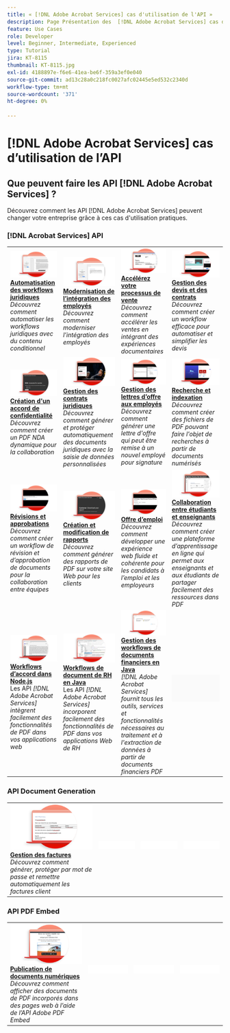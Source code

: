 ```yaml
---
title: « [!DNL Adobe Acrobat Services] cas d'utilisation de l'API »
description: Page Présentation des  [!DNL Adobe Acrobat Services] cas d’utilisation des API
feature: Use Cases
role: Developer
level: Beginner, Intermediate, Experienced
type: Tutorial
jira: KT-8115
thumbnail: KT-8115.jpg
exl-id: 4188897e-f6e6-41ea-be6f-359a3ef0e040
source-git-commit: ad13c28a0c218fc0027afc02445e5ed532c2340d
workflow-type: tm+mt
source-wordcount: '371'
ht-degree: 0%

---
```


# [!DNL Adobe Acrobat Services] cas d’utilisation de l’API

## Que peuvent faire les API [!DNL Adobe Acrobat Services] ?

Découvrez comment les API [!DNL Adobe Acrobat Services] peuvent changer votre entreprise grâce à ces cas d&#39;utilisation pratiques.

### [!DNL Acrobat Services] API

<table style="table-layout:fixed">
<tr>
  <td>
    <a href="automatelegalworkflows.md">
      <img alt="Automatisation des workflows juridiques" src="assets/automatelegal_thumb.png" />
    </a>
    <div>
    <a href="automatelegalworkflows.md"><strong>Automatisation des workflows juridiques</strong></a>
    </div>
    <em>Découvrez comment automatiser les workflows juridiques avec du contenu conditionnel</em>
    <br>
  </td>
  <td>
      <a href="employeeonboarding.md">
        <img alt="Modernisation de l’intégration des employés" src="assets/employee_thumb.png" />
      </a>
      <div>
      <a href="employeeonboarding.md"><strong>Modernisation de l’intégration des employés</strong></a>
      </div>
      <em>Découvrez comment moderniser l’intégration des employés</em>
      <br>
  </td>
  <td>
      <a href="acceleratesales.md">
        <img alt="Accélérez votre processus de vente" src="assets/accsales_thumb.png" />
      </a>
      <div>
      <a href="acceleratesales.md"><strong>Accélérez votre processus de vente</strong></a>
      </div>
      <em>Découvrez comment accélérer les ventes en intégrant des expériences documentaires</em>
      <br>
    </td>
    <td>
      <a href="sales.md">
        <img alt="Gestion des propositions de vente et des contrats" src="assets/sales_thumb.png" />
      </a>
      <div>
      <a href="sales.md"><strong>Gestion des devis et des contrats</strong></a>
      </div>
      <em>Découvrez comment créer un workflow efficace pour automatiser et simplifier les devis</em>
      <br>
    </td>
</tr>
<tr>
  <td>
    <a href="nda.md">
      <img alt="Création d’un accord de confidentialité" src="assets/nda_thumb.png" />
    </a>
    <div>
    <a href="nda.md"><strong>Création d'un accord de confidentialité</strong></a>
    </div>
    <em>Découvrez comment créer un PDF NDA dynamique pour la collaboration</em>
    <br>
  </td>
  <td>
    <a href="legal.md">
      <img alt="Gestion des contrats juridiques" src="assets/legal_thumb.png" />
    </a>
    <div>
    <a href="legal.md"><strong>Gestion des contrats juridiques</strong></a>
    </div>
    <em>Découvrez comment générer et protéger automatiquement des documents juridiques avec la saisie de données personnalisées</em>
    <br>
  </td>
  <td>
    <a href="offer.md">
      <img alt="Gestion des lettres d’offre des employés" src="assets/offer_thumb.png" />
    </a>
    <div>
    <a href="offer.md"><strong>Gestion des lettres d’offre aux employés</strong></a>
    </div>
    <em>Découvrez comment générer une lettre d'offre qui peut être remise à un nouvel employé pour signature</em>
    <br>
  </td>
  <td>
    <a href="searching.md">
      <img alt="Recherche et indexation" src="assets/searching_thumb.png" />
    </a>
    <div>
    <a href="searching.md"><strong>Recherche et indexation</strong></a>
    </div>
    <em>Découvrez comment créer des fichiers de PDF pouvant faire l'objet de recherches à partir de documents numérisés</em>
    <br>
  </td>
</tr>
<tr>
  <td>
    <a href="reviews.md">
      <img alt="Révisions et approbations" src="assets/reviews_thumb.png" />
    </a>
    <div>
    <a href="reviews.md"><strong>Révisions et approbations</strong></a>
    </div>
    <em>Découvrez comment créer un workflow de révision et d’approbation de documents pour la collaboration entre équipes</em>
    <br>
  </td>
  <td>
    <a href="reportcreation.md">
      <img alt="Création et modification de rapports" src="assets/report_thumb.png" />
    </a>
    <div>
    <a href="reportcreation.md"><strong>Création et modification de rapports</strong></a>
    </div>
    <em>Découvrez comment générer des rapports de PDF sur votre site Web pour les clients</em>
    <br>
  </td>
  <td>
    <a href="jobposting.md">
      <img alt="Offre d’emploi" src="assets/job_thumb.png" />
    </a>
    <div>
    <a href="jobposting.md"><strong>Offre d’emploi</strong></a>
    </div>
    <em>Découvrez comment développer une expérience web fluide et cohérente pour les candidats à l’emploi et les employeurs</em>
    <br>
  </td>
  <td>
    <a href="educationcollab.md">
      <img alt="Collaboration Étudiant-Enseignant" src="assets/edu_thumb.png" />
    </a>
    <div>
    <a href="educationcollab.md"><strong>Collaboration entre étudiants et enseignants</strong></a>
    </div>
    <em>Découvrez comment créer une plateforme d’apprentissage en ligne qui permet aux enseignants et aux étudiants de partager facilement des ressources dans PDF</em>
    <br>
  </td>
</tr>
<tr>
  <td>
    <a href="agreementworkflowsnodejs.md">
      <img alt="Workflows d’accord dans Node.js" src="assets/AWNjs_thumb.png" />
    </a>
    <div>
    <a href="agreementworkflowsnodejs.md"><strong>Workflows d’accord dans Node.js</strong></a>
    </div>
    Les API <em>[!DNL Adobe Acrobat Services] intègrent facilement des fonctionnalités de PDF dans vos applications web</em>
    <br>
  </td>
  <td>
    <a href="hragreementworkflowsjava.md">
      <img alt="Workflows de document de RH en Java" src="assets/HRWJ_thumb.png" />
    </a>
    <div>
    <a href="hragreementworkflowsjava.md"><strong>Workflows de document de RH en Java</strong></a>
    </div>
    Les API <em>[!DNL Adobe Acrobat Services] incorporent facilement des fonctionnalités de PDF dans vos applications Web de RH</em>
    <br>
  </td>
  <td>
    <a href="financeworkflowsjava.md">
      <img alt="Gestion des workflows de documents financiers en Java" src="assets/FAWJ_thumb.png" />
    </a>
    <div>
    <a href="financeworkflowsjava.md"><strong>Gestion des workflows de documents financiers en Java</strong></a>
    </div>
    <em>[!DNL Adobe Acrobat Services] fournit tous les outils, services et fonctionnalités nécessaires au traitement et à l'extraction de données à partir de documents financiers PDF</em>
    <br>
  </td>
  <td>
    <img alt="Espaceur" src="../assets/GrayBanner_Placeholder.png" />
    <div>
    <br>
  </td>
</tr>
</table>

### API Document Generation

<table style="table-layout:fixed">
<tr>
  <td>
    <a href="invoices.md">
      <img alt="Gestion des factures" src="assets/invoices_thumb.png" />
    </a>
    <div>
    <a href="invoices.md"><strong>Gestion des factures</strong></a>
    </div>
    <em>Découvrez comment générer, protéger par mot de passe et remettre automatiquement les factures client</em>
    <br>
  </td>
  <td>
    <img alt="Espaceur" src="../assets/WhiteBanner_Placeholder.png" />
    <div>
    <br>
  </td>
  <td>
    <img alt="Espaceur" src="../assets/WhiteBanner_Placeholder.png" />
    <div>
    <br>
  </td>
  <td>
    <img alt="Espaceur" src="../assets/WhiteBanner_Placeholder.png" />
    <div>
    <br>
  </td>
</tr>
</table>

### API PDF Embed

<table style="table-layout:fixed">
<tr>
   <td>
    <a href="ddppdfembedapi.md">
      <img alt="Publication de documents numériques" src="assets/ddp_thumb.png" />
    </a>
    <div>
    <a href="ddppdfembedapi.md"><strong>Publication de documents numériques</strong></a>
    </div>
    <em>Découvrez comment afficher des documents de PDF incorporés dans des pages web à l’aide de l’API Adobe PDF Embed</em>
    <br>
  </td>
  <td>
    <img alt="Espaceur" src="../assets/WhiteBanner_Placeholder.png" />
    <div>
    <br>
  </td>
  <td>
    <img alt="Espaceur" src="../assets/WhiteBanner_Placeholder.png" />
    <div>
    <br>
  </td>
  <td>
    <img alt="Espaceur" src="../assets/WhiteBanner_Placeholder.png" />
    <div>
    <br>
  </td>
</tr>
</table>